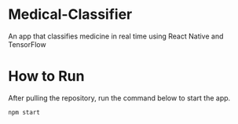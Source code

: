# Medical-Classifier
  An app that classifies medicine in real time using React Native and TensorFlow 
# How to Run
  After pulling the repository, run the command below to start the app. 
  ```
  npm start
  ```
  
